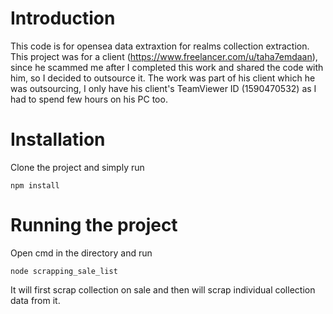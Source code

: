 # Introduction
This code is for opensea data extraxtion for realms collection extraction. This project was for a client (https://www.freelancer.com/u/taha7emdaan), since he scammed me after I completed this work and shared the code with him, so I decided to outsource it. The work was part of his client which he was outsourcing, I only have his client's TeamViewer ID (1590470532) as I had to spend few hours on his PC too.

# Installation
Clone the project and simply run
```
npm install
```

# Running the project
Open cmd in the directory and run
 ```
 node scrapping_sale_list
 ```
 It will first scrap collection on sale and then will scrap individual collection data from it.

